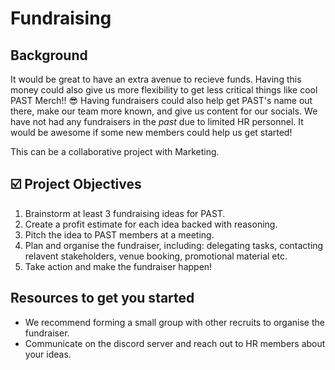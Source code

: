 # Fundraising

## Background
It would be great to have an extra avenue to recieve funds. Having this money could also give us more flexibility to get less critical things
like cool PAST Merch!! 😎 Having fundraisers could also help get PAST's name out there, make our team more known, and give us
content for our socials. We have not had any fundraisers in the *past* due to limited HR personnel. 
It would be awesome if some new members could help us get started!

This can be a collaborative project with Marketing.

## ☑️ Project Objectives
1. Brainstorm at least 3 fundraising ideas for PAST.
2. Create a profit estimate for each idea backed with reasoning.
3. Pitch the idea to PAST members at a meeting.
4. Plan and organise the fundraiser, including: delegating tasks, contacting relavent stakeholders, venue booking, promotional material etc.
7. Take action and make the fundraiser happen!

## Resources to get you started
- We recommend forming a small group with other recruits to organise the fundraiser.
- Communicate on the discord server and reach out to HR members about your ideas.
